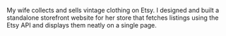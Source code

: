 <!--
title: Foxtown Vintage
website: http://foxtownvintage.com
noIndex: true
keywords: [fashion, website, mobile, design, etsy]
start: 2014-05-21
end: 2014-05-28
-->

My wife collects and sells vintage clothing on Etsy. I designed and built a standalone storefront website for her store that fetches listings using the Etsy API and displays them neatly on a single page.
